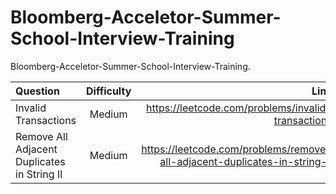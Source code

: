 # Bloomberg-Acceletor-Summer-School-Interview-Training
Bloomberg-Acceletor-Summer-School-Interview-Training.

| Question | Difficulty | Link |
| :---         |     :---:      |          ---: |
| Invalid Transactions   | Medium | https://leetcode.com/problems/invalid-transactions  |
| Remove All Adjacent Duplicates in String II   | Medium | https://leetcode.com/problems/remove-all-adjacent-duplicates-in-string-ii  |

